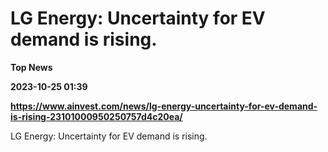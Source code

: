 # LG Energy: Uncertainty for EV demand is rising.
**Top News**

**2023-10-25 01:39**

**https://www.ainvest.com/news/lg-energy-uncertainty-for-ev-demand-is-rising-23101000950250757d4c20ea/**

LG Energy: Uncertainty for EV demand is rising.